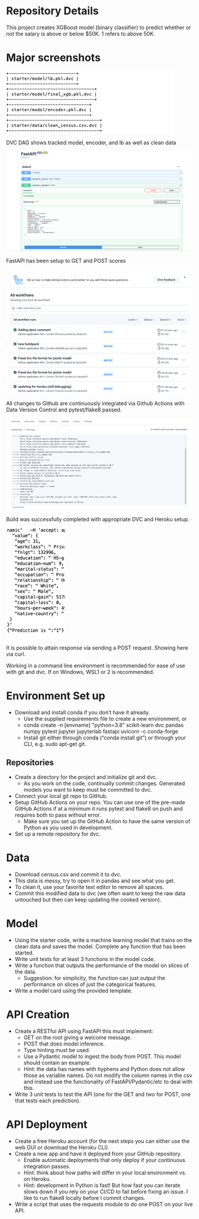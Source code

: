 # Repository Details
This project creates XGBoost model (binary classifier) to predict whether or not the salary is above or below $50K. 1 refers to above 50K.

# Major screenshots
![DVC DAG](https://github.com/jiwpark00/nd0821-c3-starter-code/blob/master/starter/screenshots/dvcdag.png)

DVC DAG shows tracked model, encoder, and lb as well as clean data

![FastAPI Deployment Local](https://github.com/jiwpark00/nd0821-c3-starter-code/blob/master/starter/screenshots/example.png)

FastAPI has been setup to GET and POST scores

![Continuous Integration](https://github.com/jiwpark00/nd0821-c3-starter-code/blob/master/starter/screenshots/continuous_integration.png)

All changes to Github are continuously integrated via Github Actions with Data Version Control and pytest/flake8 passed.

![Heroku Deployment](https://github.com/jiwpark00/nd0821-c3-starter-code/blob/master/starter/screenshots/live_get.png)

Build was successfully completed with appropriate DVC and Heroku setup.

![POST Request](https://github.com/jiwpark00/nd0821-c3-starter-code/blob/master/starter/screenshots/live_post.png)

It is possible to attain response via sending a POST request. Showing here via curl.


Working in a command line environment is recommended for ease of use with git and dvc. If on Windows, WSL1 or 2 is recommended.

# Environment Set up
* Download and install conda if you don’t have it already.
    * Use the supplied requirements file to create a new environment, or
    * conda create -n [envname] "python=3.8" scikit-learn dvc pandas numpy pytest jupyter jupyterlab fastapi uvicorn -c conda-forge
    * Install git either through conda (“conda install git”) or through your CLI, e.g. sudo apt-get git.

## Repositories
* Create a directory for the project and initialize git and dvc.
    * As you work on the code, continually commit changes. Generated models you want to keep must be committed to dvc.
* Connect your local git repo to GitHub.
* Setup GitHub Actions on your repo. You can use one of the pre-made GitHub Actions if at a minimum it runs pytest and flake8 on push and requires both to pass without error.
    * Make sure you set up the GitHub Action to have the same version of Python as you used in development.
* Set up a remote repository for dvc.

# Data
* Download census.csv and commit it to dvc.
* This data is messy, try to open it in pandas and see what you get.
* To clean it, use your favorite text editor to remove all spaces.
* Commit this modified data to dvc (we often want to keep the raw data untouched but then can keep updating the cooked version).

# Model
* Using the starter code, write a machine learning model that trains on the clean data and saves the model. Complete any function that has been started.
* Write unit tests for at least 3 functions in the model code.
* Write a function that outputs the performance of the model on slices of the data.
    * Suggestion: for simplicity, the function can just output the performance on slices of just the categorical features.
* Write a model card using the provided template.

# API Creation
*  Create a RESTful API using FastAPI this must implement:
    * GET on the root giving a welcome message.
    * POST that does model inference.
    * Type hinting must be used.
    * Use a Pydantic model to ingest the body from POST. This model should contain an example.
   	 * Hint: the data has names with hyphens and Python does not allow those as variable names. Do not modify the column names in the csv and instead use the functionality of FastAPI/Pydantic/etc to deal with this.
* Write 3 unit tests to test the API (one for the GET and two for POST, one that tests each prediction).

# API Deployment
* Create a free Heroku account (for the next steps you can either use the web GUI or download the Heroku CLI).
* Create a new app and have it deployed from your GitHub repository.
    * Enable automatic deployments that only deploy if your continuous integration passes.
    * Hint: think about how paths will differ in your local environment vs. on Heroku.
    * Hint: development in Python is fast! But how fast you can iterate slows down if you rely on your CI/CD to fail before fixing an issue. I like to run flake8 locally before I commit changes.
* Write a script that uses the requests module to do one POST on your live API.
